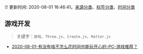 :alarm_clock: 更新时间: 2020-08-01 16:46:41。[来源分类](../README.md)、[标签分类](../TAGS.md)、[时间分类](../TIMELINE.md)

## 游戏开发


> 关键字：`游戏`、`Three.js`、`Create.js`、`Matter.js`



- [2020-08-01-有没有啥不怎么花时间也能玩开心的-PC-游戏推荐？](https://www.v2ex.com/t/694924) 